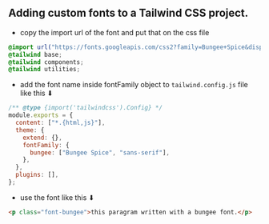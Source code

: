 ## Adding custom fonts to a Tailwind CSS project.

- copy the import url of the font and put that on the css file

```CSS
@import url("https://fonts.googleapis.com/css2?family=Bungee+Spice&display=swap");
@tailwind base;
@tailwind components;
@tailwind utilities;
```

- add the font name inside fontFamily object to `tailwind.config.js` file like this ⬇

```js
/** @type {import('tailwindcss').Config} */
module.exports = {
  content: ["*.{html,js}"],
  theme: {
    extend: {},
    fontFamily: {
      bungee: ["Bungee Spice", "sans-serif"],
    },
  },
  plugins: [],
};
```

- use the font like this ⬇

```html
<p class="font-bungee">this paragram written with a bungee font.</p>
```
